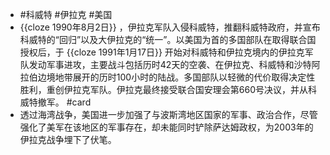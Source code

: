 - #科威特  #伊拉克 #美国
- {{cloze 1990年8月2日}} ，伊拉克军队入侵科威特，推翻科威特政府，并宣布科威特的“回归”以及大伊拉克的“统一”。以美国为首的多国部队在取得联合国授权后，于 {{cloze 1991年1月17日}} 开始对科威特和伊拉克境内的伊拉克军队发动军事进攻，主要战斗包括历时42天的空袭、在伊拉克、科威特和沙特阿拉伯边境地带展开的历时100小时的陆战。多国部队以轻微的代价取得决定性胜利，重创伊拉克军队。伊拉克最终接受联合国安理会第660号决议，并从科威特撤军。 #card
- 透过海湾战争，美国进一步加强了与波斯湾地区国家的军事、政治合作，尽管强化了美军在该地区的军事存在，却未能同时铲除萨达姆政权，为2003年的伊拉克战争埋下了伏笔。